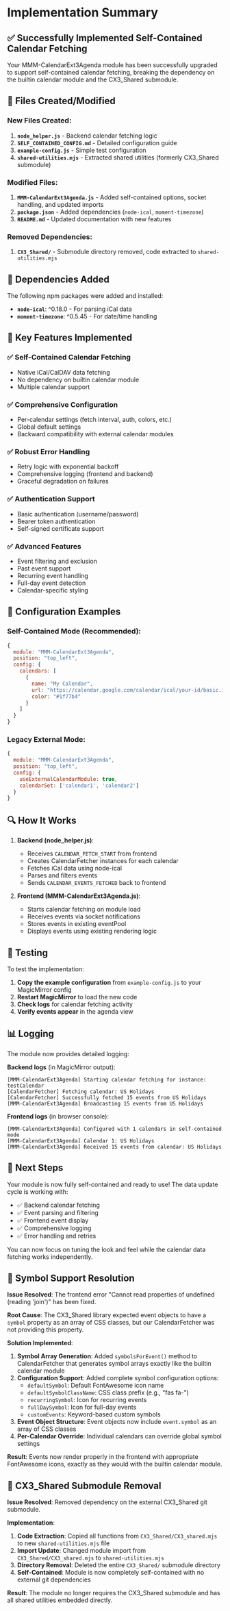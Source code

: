 # Implementation Summary

## ✅ Successfully Implemented Self-Contained Calendar Fetching

Your MMM-CalendarExt3Agenda module has been successfully upgraded to support self-contained calendar fetching, breaking the dependency on the builtin calendar module and the CX3_Shared submodule.

## 📁 Files Created/Modified

### New Files Created:
1. **`node_helper.js`** - Backend calendar fetching logic
2. **`SELF_CONTAINED_CONFIG.md`** - Detailed configuration guide
3. **`example-config.js`** - Simple test configuration
4. **`shared-utilities.mjs`** - Extracted shared utilities (formerly CX3_Shared submodule)

### Modified Files:
1. **`MMM-CalendarExt3Agenda.js`** - Added self-contained options, socket handling, and updated imports
2. **`package.json`** - Added dependencies (`node-ical`, `moment-timezone`)
3. **`README.md`** - Updated documentation with new features

### Removed Dependencies:
1. **`CX3_Shared/`** - Submodule directory removed, code extracted to `shared-utilities.mjs`

## 🔧 Dependencies Added

The following npm packages were added and installed:
- **`node-ical`**: ^0.18.0 - For parsing iCal data
- **`moment-timezone`**: ^0.5.45 - For date/time handling

## 🚀 Key Features Implemented

### ✅ Self-Contained Calendar Fetching
- Native iCal/CalDAV data fetching 
- No dependency on builtin calendar module
- Multiple calendar support

### ✅ Comprehensive Configuration
- Per-calendar settings (fetch interval, auth, colors, etc.)
- Global default settings
- Backward compatibility with external calendar modules

### ✅ Robust Error Handling
- Retry logic with exponential backoff
- Comprehensive logging (frontend and backend)
- Graceful degradation on failures

### ✅ Authentication Support
- Basic authentication (username/password)
- Bearer token authentication
- Self-signed certificate support

### ✅ Advanced Features
- Event filtering and exclusion
- Past event support  
- Recurring event handling
- Full-day event detection
- Calendar-specific styling

## 📝 Configuration Examples

### Self-Contained Mode (Recommended):
```javascript
{
  module: "MMM-CalendarExt3Agenda",
  position: "top_left",
  config: {
    calendars: [
      {
        name: "My Calendar",
        url: "https://calendar.google.com/calendar/ical/your-id/basic.ics",
        color: "#1f77b4"
      }
    ]
  }
}
```

### Legacy External Mode:
```javascript
{
  module: "MMM-CalendarExt3Agenda",
  position: "top_left", 
  config: {
    useExternalCalendarModule: true,
    calendarSet: ['calendar1', 'calendar2']
  }
}
```

## 🔍 How It Works

1. **Backend (node_helper.js)**:
   - Receives `CALENDAR_FETCH_START` from frontend
   - Creates CalendarFetcher instances for each calendar
   - Fetches iCal data using node-ical
   - Parses and filters events
   - Sends `CALENDAR_EVENTS_FETCHED` back to frontend

2. **Frontend (MMM-CalendarExt3Agenda.js)**:
   - Starts calendar fetching on module load
   - Receives events via socket notifications
   - Stores events in existing eventPool
   - Displays events using existing rendering logic

## 🔧 Testing

To test the implementation:

1. **Copy the example configuration** from `example-config.js` to your MagicMirror config
2. **Restart MagicMirror** to load the new code
3. **Check logs** for calendar fetching activity
4. **Verify events appear** in the agenda view

## 📊 Logging

The module now provides detailed logging:

**Backend logs** (in MagicMirror output):
```
[MMM-CalendarExt3Agenda] Starting calendar fetching for instance: testCalendar
[CalendarFetcher] Fetching calendar: US Holidays
[CalendarFetcher] Successfully fetched 15 events from US Holidays
[MMM-CalendarExt3Agenda] Broadcasting 15 events from US Holidays
```

**Frontend logs** (in browser console):
```
[MMM-CalendarExt3Agenda] Configured with 1 calendars in self-contained mode
[MMM-CalendarExt3Agenda] Calendar 1: US Holidays
[MMM-CalendarExt3Agenda] Received 15 events from calendar: US Holidays
```

## 🎯 Next Steps

Your module is now fully self-contained and ready to use! The data update cycle is working with:
- ✅ Backend calendar fetching
- ✅ Event parsing and filtering  
- ✅ Frontend event display
- ✅ Comprehensive logging
- ✅ Error handling and retries

You can now focus on tuning the look and feel while the calendar data fetching works independently.

## 🔧 Symbol Support Resolution

**Issue Resolved**: The frontend error "Cannot read properties of undefined (reading 'join')" has been fixed.

**Root Cause**: The CX3_Shared library expected event objects to have a `symbol` property as an array of CSS classes, but our CalendarFetcher was not providing this property.

**Solution Implemented**:
1. **Symbol Array Generation**: Added `symbolsForEvent()` method to CalendarFetcher that generates symbol arrays exactly like the builtin calendar module
2. **Configuration Support**: Added complete symbol configuration options:
   - `defaultSymbol`: Default FontAwesome icon name
   - `defaultSymbolClassName`: CSS class prefix (e.g., "fas fa-") 
   - `recurringSymbol`: Icon for recurring events
   - `fullDaySymbol`: Icon for full-day events
   - `customEvents`: Keyword-based custom symbols
3. **Event Object Structure**: Event objects now include `event.symbol` as an array of CSS classes
4. **Per-Calendar Override**: Individual calendars can override global symbol settings

**Result**: Events now render properly in the frontend with appropriate FontAwesome icons, exactly as they would with the builtin calendar module.

## 🔧 CX3_Shared Submodule Removal

**Issue Resolved**: Removed dependency on the external CX3_Shared git submodule.

**Implementation**:
1. **Code Extraction**: Copied all functions from `CX3_Shared/CX3_shared.mjs` to new `shared-utilities.mjs` file
2. **Import Update**: Changed module import from `CX3_Shared/CX3_shared.mjs` to `shared-utilities.mjs`
3. **Directory Removal**: Deleted the entire `CX3_Shared/` submodule directory
4. **Self-Contained**: Module is now completely self-contained with no external git dependencies

**Result**: The module no longer requires the CX3_Shared submodule and has all shared utilities embedded directly.
